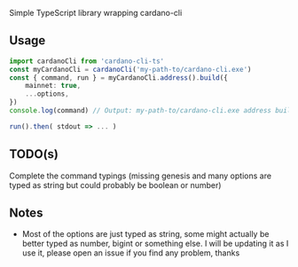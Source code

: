 Simple TypeScript library wrapping cardano-cli

## Usage

```typescript
import cardanoCli from 'cardano-cli-ts'
const myCardanoCli = cardanoCli('my-path-to/cardano-cli.exe')
const { command, run } = myCardanoCli.address().build({
	mainnet: true,
	...options,
})
console.log(command) // Output: my-path-to/cardano-cli.exe address build --mainnet

run().then( stdout => ... )

```

## TODO(s)

Complete the command typings (missing genesis and many options are typed as string but could probably be boolean or number)

## Notes

-   Most of the options are just typed as string, some might actually be better typed as number, bigint or something else. I will be updating it as I use it, please open an issue if you find any problem, thanks

